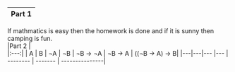 |Part 1   |
|:---:|
If mathmatics is easy then the homework is done and if it is sunny then camping is fun.  
|Part 2   |  
|:---:|
| A | B | ¬A | ¬B | ¬B -> ¬A | ¬B -> A | ((¬B -> A) -> B|
|---|---|--- |--- | -------- | ------- | ---------------|

